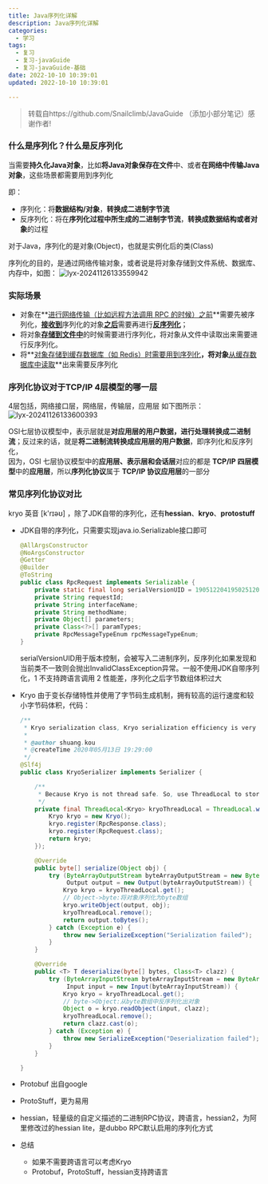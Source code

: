 ```yaml
---
title: Java序列化详解
description: Java序列化详解
categories:
  - 学习
tags:
  - 复习
  - 复习-javaGuide
  - 复习-javaGuide-基础
date: 2022-10-10 10:39:01
updated: 2022-10-10 10:39:01

---
```


> 转载自https://github.com/Snailclimb/JavaGuide （添加小部分笔记）感谢作者!

### 什么是序列化？什么是反序列化

当需要**持久化Java对象**，比如**将Java对象保存在文件**中、或者**在网络中传输Java对象**，这些场景都需要用到序列化

即：  

- 序列化：将**数据结构/对象**，**转换成二进制字节流**
- 反序列化：将在**序列化过程中所生成的二进制字节流**，**转换成数据结构或者对象**的过程

对于Java，序列化的是对象(Object)，也就是实例化后的类(Class)

序列化的目的，是通过网络传输对象，或者说是将对象存储到文件系统、数据库、内存中，如图：
![lyx-20241126133559942](attachments/img/lyx-20241126133559942.png)

###  实际场景

- 对象在**<u>进行网络传输（比如远程方法调用 RPC 的时候）之前</u>**需要先被序列化，<u>**接收到**</u>序列化的对象<u>**之后**</u>需要再进行<u>**反序列化**</u>；
- 将对象<u>**存储到文件中**</u>的时候需要进行序列化，将对象从文件中读取出来需要进行反序列化。
- 将**<u>对象存储到缓存数据库（如 Redis）时需要用到序列化</u>**，将对象**<u>从缓存数据库中读取</u>**出来需要反序列化

### 序列化协议对于TCP/IP 4层模型的哪一层

4层包括，网络接口层，网络层，传输层，应用层
如下图所示：  
![lyx-20241126133600393](attachments/img/lyx-20241126133600393.png)

OSI七层协议模型中，表示层就是**对应用层的用户数据，进行处理转换成二进制流**；反过来的话，就是**将二进制流转换成应用层的用户数据**，即序列化和反序列化，  
因为，OSI 七层协议模型中的**应用层、表示层和会话层**对应的都是 **TCP/IP 四层模型**中的**应用层**，所以**序列化协议**属于 **TCP/IP 协议应用层**的一部分

### 常见序列化协议对比

kryo 英音 [k'rɪəʊ] ，除了JDK自带的序列化，还有**hessian**、**kryo**、**protostuff**

- JDK自带的序列化，只需要实现java.io.Serializable接口即可

  ```java
  @AllArgsConstructor
  @NoArgsConstructor
  @Getter
  @Builder
  @ToString
  public class RpcRequest implements Serializable {
      private static final long serialVersionUID = 1905122041950251207L;
      private String requestId;
      private String interfaceName;
      private String methodName;
      private Object[] parameters;
      private Class<?>[] paramTypes;
      private RpcMessageTypeEnum rpcMessageTypeEnum;
  }
  ```

  serialVersionUID用于版本控制，会被写入二进制序列，反序列化如果发现和当前类不一致则会抛出InvalidClassException异常。一般不使用JDK自带序列化，1 不支持跨语言调用 2 性能差，序列化之后字节数组体积过大

- Kryo
  由于变长存储特性并使用了字节码生成机制，拥有较高的运行速度和较小字节码体积，代码：  

  ```java
  /**
   * Kryo serialization class, Kryo serialization efficiency is very high, but only compatible with Java language
   *
   * @author shuang.kou
   * @createTime 2020年05月13日 19:29:00
   */
  @Slf4j
  public class KryoSerializer implements Serializer {
  
      /**
       * Because Kryo is not thread safe. So, use ThreadLocal to store Kryo objects
       */
      private final ThreadLocal<Kryo> kryoThreadLocal = ThreadLocal.withInitial(() -> {
          Kryo kryo = new Kryo();
          kryo.register(RpcResponse.class);
          kryo.register(RpcRequest.class);
          return kryo;
      });
  
      @Override
      public byte[] serialize(Object obj) {
          try (ByteArrayOutputStream byteArrayOutputStream = new ByteArrayOutputStream();
               Output output = new Output(byteArrayOutputStream)) {
              Kryo kryo = kryoThreadLocal.get();
              // Object->byte:将对象序列化为byte数组
              kryo.writeObject(output, obj);
              kryoThreadLocal.remove();
              return output.toBytes();
          } catch (Exception e) {
              throw new SerializeException("Serialization failed");
          }
      }
  
      @Override
      public <T> T deserialize(byte[] bytes, Class<T> clazz) {
          try (ByteArrayInputStream byteArrayInputStream = new ByteArrayInputStream(bytes);
               Input input = new Input(byteArrayInputStream)) {
              Kryo kryo = kryoThreadLocal.get();
              // byte->Object:从byte数组中反序列化出对象
              Object o = kryo.readObject(input, clazz);
              kryoThreadLocal.remove();
              return clazz.cast(o);
          } catch (Exception e) {
              throw new SerializeException("Deserialization failed");
          }
      }
  
  }
  ```

- Protobuf 出自google

- ProtoStuff，更为易用

- hessian，轻量级的自定义描述的二进制RPC协议，跨语言，hessian2，为阿里修改过的hessian lite，是dubbo RPC默认启用的序列化方式

- 总结

  - 如果不需要跨语言可以考虑Kryo
  - Protobuf，ProtoStuff，hessian支持跨语言

  